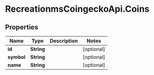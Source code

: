 # RecreationmsCoingeckoApi.Coins

## Properties
Name | Type | Description | Notes
------------ | ------------- | ------------- | -------------
**id** | **String** |  | [optional] 
**symbol** | **String** |  | [optional] 
**name** | **String** |  | [optional] 


